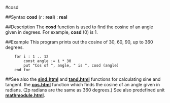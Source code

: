 
#cosd

##Syntax
**cosd** (*r* : **real**) : **real**



##Description
The **cosd** function is used to find the cosine of an angle given in degrees. For example, **cosd** (0) is 1.



##Example
This program prints out the cosine of 30, 60, 90, up to 360 degrees.


        for i : 1 .. 12
            const angle := i * 30
            put "Cos of ", angle, " is ", cosd (angle)
        end for
##See also
the **[sind.html](sind)** and **[tand.html](tand)** functions for calculating sine and tangent.
the **[cos.html](cos)** function which finds the cosine of an angle given in radians. (2p radians are the same as 360 degrees.)
See also predefined unit **[mathmodule.html](Math)**.


